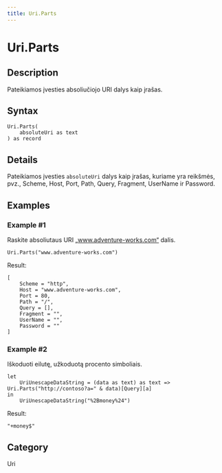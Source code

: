 ```yaml
---
title: Uri.Parts
---
```


# Uri.Parts


## Description

Pateikiamos įvesties absoliučiojo URI dalys kaip įrašas.


## Syntax

```powerquery
Uri.Parts(
    absoluteUri as text
) as record
```


## Details

Pateikiamos įvesties <code>absoluteUri</code> dalys kaip įrašas, kuriame yra reikšmės, pvz., Scheme, Host, Port, Path, Query, Fragment, UserName ir Password.


## Examples

### Example #1 
Raskite absoliutaus URI „www.adventure-works.com“ dalis.
```powerquery
Uri.Parts("www.adventure-works.com")
```

Result: 
```powerquery
[
    Scheme = "http",
    Host = "www.adventure-works.com",
    Port = 80,
    Path = "/",
    Query = [],
    Fragment = "",
    UserName = "",
    Password = ""
]
```


### Example #2 
Iškoduoti eilutę, užkoduotą procento simboliais.
```powerquery
let
    UriUnescapeDataString = (data as text) as text => Uri.Parts("http://contoso?a=" & data)[Query][a]
in
    UriUnescapeDataString("%2Bmoney%24")
```

Result: 
```powerquery
"+money$"
```




## Category
Uri
